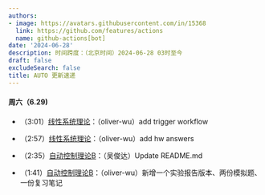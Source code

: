 ```yaml
---
authors:
- image: https://avatars.githubusercontent.com/in/15368
  link: https://github.com/features/actions
  name: github-actions[bot]
date: '2024-06-28'
description: 时间跨度：（北京时间）2024-06-28 03时至今
draft: false
excludeSearch: false
title: AUTO 更新速递
---
```


#### 周六（6.29) 

- （3:01）[线性系统理论](https://github.com/HITSZ-OpenAuto/AUTO5001)：（oliver-wu）add trigger workflow

- （2:57）[线性系统理论](https://github.com/HITSZ-OpenAuto/AUTO5001)：（oliver-wu）add hw answers

- （2:35）[自动控制理论B](https://github.com/HITSZ-OpenAuto/AUTO3001B)：（吴俊达）Update README.md

- （1:41）[自动控制理论B](https://github.com/HITSZ-OpenAuto/AUTO3001B)：（oliver-wu）新增一个实验报告版本、两份模拟题、一份复习笔记


